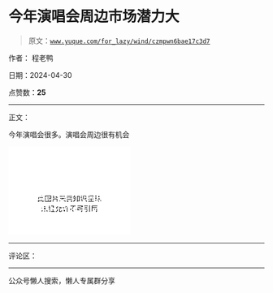 # 今年演唱会周边市场潜力大

> 原文：[`www.yuque.com/for_lazy/wind/czmpwn6bae17c3d7`](https://www.yuque.com/for_lazy/wind/czmpwn6bae17c3d7)

作者： 程老鸭

日期：2024-04-30

点赞数：**25**

* * *

正文：

今年演唱会很多。演唱会周边很有机会

![](img/995714f74530dae0350df7f76749a2df.png)

* * *

评论区：

* * *

公众号懒人搜索，懒人专属群分享